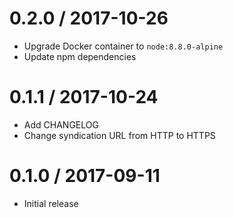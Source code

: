 0.2.0 / 2017-10-26
==================
- Upgrade Docker container to `node:8.8.0-alpine`
- Update npm dependencies

0.1.1 / 2017-10-24
==================
- Add CHANGELOG
- Change syndication URL from HTTP to HTTPS

0.1.0 / 2017-09-11
==================
- Initial release
